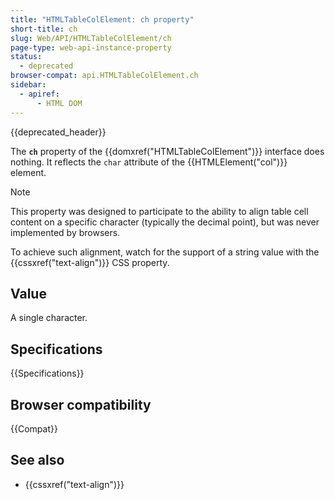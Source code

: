```yaml
---
title: "HTMLTableColElement: ch property"
short-title: ch
slug: Web/API/HTMLTableColElement/ch
page-type: web-api-instance-property
status:
  - deprecated
browser-compat: api.HTMLTableColElement.ch
sidebar:
  - apiref:
      - HTML DOM
---
```


{{deprecated_header}}

The **`ch`** property of the {{domxref("HTMLTableColElement")}} interface does nothing. It reflects the `char` attribute of the {{HTMLElement("col")}} element.

> [!NOTE]
> This property was designed to participate to the ability to align table cell content on a specific character (typically the decimal point), but was never implemented by browsers.
>
> To achieve such alignment, watch for the support of a string value with the {{cssxref("text-align")}} CSS property.

## Value

A single character.

## Specifications

{{Specifications}}

## Browser compatibility

{{Compat}}

## See also

- {{cssxref("text-align")}}
